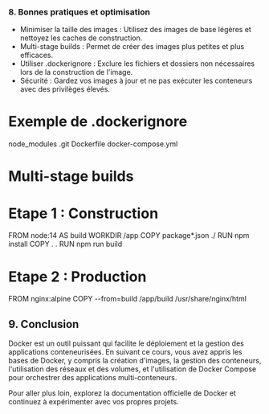 ### 8. Bonnes pratiques et optimisation

- Minimiser la taille des images : Utilisez des images de base légères et nettoyez les caches de construction.
- Multi-stage builds : Permet de créer des images plus petites et plus efficaces.
- Utiliser .dockerignore : Exclure les fichiers et dossiers non nécessaires lors de la construction de l'image.
- Sécurité : Gardez vos images à jour et ne pas exécuter les conteneurs avec des privilèges élevés.

# Exemple de .dockerignore
node_modules
.git
Dockerfile
docker-compose.yml


# Multi-stage builds

# Etape 1 : Construction
FROM node:14 AS build
WORKDIR /app
COPY package*.json ./
RUN npm install
COPY . .
RUN npm run build

# Etape 2 : Production
FROM nginx:alpine
COPY --from=build /app/build /usr/share/nginx/html


## 9. Conclusion
Docker est un outil puissant qui facilite le déploiement et la gestion des applications conteneurisées. En suivant ce cours, vous avez appris les bases de Docker, y compris la création d'images, la gestion des conteneurs, l'utilisation des réseaux et des volumes, et l'utilisation de Docker Compose pour orchestrer des applications multi-conteneurs.

Pour aller plus loin, explorez la documentation officielle de Docker et continuez à expérimenter avec vos propres projets.


